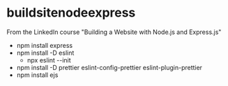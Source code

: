 # buildsitenodeexpress

From the LinkedIn course 
    "Building a Website with Node.js and Express.js" 

- npm install express
- npm install -D eslint
    - npx eslint --init
- npm install -D prettier eslint-config-prettier eslint-plugin-prettier
- npm install ejs